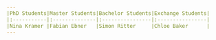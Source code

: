 ```yaml
---
|PhD Students|Master Students|Bachelor Students|Exchange Students|
|:-----------|:--------------|:----------------|:----------------|
|Nina Kramer |Fabian Ebner   |Simon Ritter     |Chloe Baker      |
---
```

